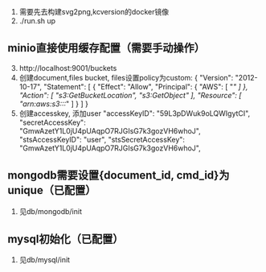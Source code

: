 1. 需要先去构建svg2png,kcversion的docker镜像
2. ./run.sh up



## minio直接使用缓存配置（需要手动操作）
3. http://localhost:9001/buckets 
4. 创建document,files bucket, files设置policy为custom:
{
    "Version": "2012-10-17",
    "Statement": [
        {
            "Effect": "Allow",
            "Principal": {
                "AWS": [
                    "*"
                ]
            },
            "Action": [
                "s3:GetBucketLocation",
                "s3:GetObject"
            ],
            "Resource": [
                "arn:aws:s3:::*"
            ]
        }
    ]
}
5. 创建accesskey, 添加user
"accessKeyID": "59L3pDWuk9oLQWIgytCI",
"secretAccessKey": "GmwAzetY1L0jU4pUAqpO7RJGIsG7k3gozVH6whoJ",
"stsAccessKeyID": "user",
"stsSecretAccessKey": "GmwAzetY1L0jU4pUAqpO7RJGIsG7k3gozVH6whoJ",


## mongodb需要设置{document_id, cmd_id}为unique（已配置）
1. 见db/mongodb/init

## mysql初始化（已配置）
1. 见db/mysql/init